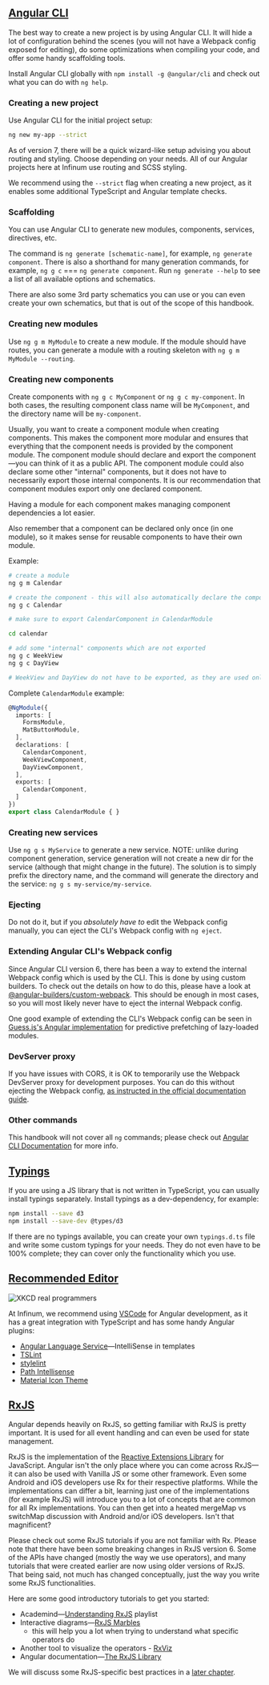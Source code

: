 ## [Angular CLI](https://github.com/angular/angular-cli)

The best way to create a new project is by using Angular CLI. It will hide a lot of configuration behind the scenes (you will not have a Webpack config exposed for editing), do some optimizations when compiling your code, and offer some handy scaffolding tools.

Install Angular CLI globally with `npm install -g @angular/cli` and check out what you can do with `ng help`.

### Creating a new project

Use Angular CLI for the initial project setup:

```bash
ng new my-app --strict
```

As of version 7, there will be a quick wizard-like setup advising you about routing and styling. Choose depending on your needs. All of our Angular projects here at Infinum use routing and SCSS styling.

We recommend using the `--strict` flag when creating a new project, as it enables some additional TypeScript and Angular template checks.

### Scaffolding

You can use Angular CLI to generate new modules, components, services, directives, etc.

The command is `ng generate [schematic-name]`, for example, `ng generate component`. There is also a shorthand for many generation commands, for example, `ng g c` === `ng generate component`. Run `ng generate --help` to see a list of all available options and schematics.

There are also some 3rd party schematics you can use or you can even create your own schematics, but that is out of the scope of this handbook.

### Creating new modules

Use `ng g m MyModule` to create a new module. If the module should have routes, you can generate a module with a routing skeleton with `ng g m MyModule --routing`.

### Creating new components

Create components with `ng g c MyComponent` or `ng g c my-component`. In both cases, the resulting component class name will be `MyComponent`, and the directory name will be `my-component`.

Usually, you want to create a component module when creating components. This makes the component more modular and ensures that everything that the component needs is provided by the component module. The component module should declare and export the component—you can think of it as a public API. The component module could also declare some other "internal" components, but it does not have to necessarily export those internal components. It is our recommendation that component modules export only one declared component.

Having a module for each component makes managing component dependencies a lot easier.

Also remember that a component can be declared only once (in one module), so it makes sense for reusable components to have their own module.

Example:

```bash
# create a module
ng g m Calendar

# create the component - this will also automatically declare the component in the above created module
ng g c Calendar

# make sure to export CalendarComponent in CalendarModule

cd calendar

# add some "internal" components which are not exported
ng g c WeekView
ng g c DayView

# WeekView and DayView do not have to be exported, as they are used only internally
```

Complete `CalendarModule` example:
```typescript
@NgModule({
  imports: [
    FormsModule,
    MatButtonModule,
  ],
  declarations: [
    CalendarComponent,
    WeekViewComponent,
    DayViewComponent,
  ],
  exports: [
    CalendarComponent,
  ]
})
export class CalendarModule { }
```

### Creating new services

Use `ng g s MyService` to generate a new service. NOTE: unlike during component generation, service generation will not create a new dir for the service (although that might change in the future). The solution is to simply prefix the directory name, and the command will generate the directory and the service: `ng g s my-service/my-service`.

### Ejecting

Do not do it, but if you *absolutely have to* edit the Webpack config manually, you can eject the CLI's Webpack config with `ng eject`.

### Extending Angular CLI's Webpack config

Since Angular CLI version 6, there has been a way to extend the internal Webpack config which is used by the CLI. This is done by using custom builders. To check out the details on how to do this, please have a look at [@angular-builders/custom-webpack](https://www.npmjs.com/package/@angular-builders/custom-webpack). This should be enough in most cases, so you will most likely never have to eject the internal Webpack config.

One good example of extending the CLI's Webpack config can be seen in [Guess.js's Angular implementation](https://guess-js.github.io/docs/angular) for predictive prefetching of lazy-loaded modules.

### DevServer proxy

If you have issues with CORS, it is OK to temporarily use the Webpack DevServer proxy for development purposes. You can do this without ejecting the Webpack config, [as instructed in the official documentation guide](https://angular.io/guide/build#proxying-to-a-backend-server).

### Other commands

This handbook will not cover all `ng` commands; please check out [Angular CLI Documentation](https://angular.io/cli) for more info.

## [Typings](https://angular.io/guide/typescript-configuration)

If you are using a JS library that is not written in TypeScript, you can usually install typings separately. Install typings as a dev-dependency, for example:

```bash
npm install --save d3
npm install --save-dev @types/d3
```

If there are no typings available, you can create your own `typings.d.ts` file and write some custom typings for your needs. They do not even have to be 100% complete; they can cover only the functionality which you use.

## [Recommended Editor](https://xkcd.com/378/)

![XKCD real programmers](/img/real_programmers.png)

At Infinum, we recommend using [VSCode](https://code.visualstudio.com/) for Angular development, as it has a great integration with TypeScript and has some handy Angular plugins:

- [Angular Language Service](https://marketplace.visualstudio.com/items?itemName=Angular.ng-template)—IntelliSense in templates
- [TSLint](https://marketplace.visualstudio.com/items?itemName=eg2.tslint)
- [stylelint](https://marketplace.visualstudio.com/items?itemName=shinnn.stylelint)
- [Path Intellisense](https://marketplace.visualstudio.com/items?itemName=christian-kohler.path-intellisense)
- [Material Icon Theme](https://marketplace.visualstudio.com/items?itemName=PKief.material-icon-theme)

## [RxJS](https://github.com/ReactiveX/rxjs)

Angular depends heavily on RxJS, so getting familiar with RxJS is pretty important. It is used for all event handling and can even be used for state management.

RxJS is the implementation of the [Reactive Extensions Library](http://reactivex.io/) for JavaScript. Angular isn't the only place where you can come across RxJS—it can also be used with Vanilla JS or some other framework. Even some Android and iOS developers use Rx for their respective platforms. While the implementations can differ a bit, learning just one of the implementations (for example RxJS) will introduce you to a lot of concepts that are common for all Rx implementations. You can then get into a heated mergeMap vs switchMap discussion with Android and/or iOS developers. Isn't that magnificent?

Please check out some RxJS tutorials if you are not familiar with Rx. Please note that there have been some breaking changes in RxJS version 6. Some of the APIs have changed (mostly the way we use operators), and many tutorials that were created earlier are now using older versions of RxJS. That being said, not much has changed conceptually, just the way you write some RxJS functionalities.

Here are some good introductory tutorials to get you started:

- Academind—[Understanding RxJS](https://www.youtube.com/watch?v=T9wOu11uU6U&list=PL55RiY5tL51pHpagYcrN9ubNLVXF8rGVi) playlist
- Interactive diagrams—[RxJS Marbles](https://rxmarbles.com/)
  - this will help you a lot when trying to understand what specific operators do
- Another tool to visualize the operators - [RxViz](https://rxviz.com/)
- Angular documentation—[The RxJS Library](https://angular.io/guide/rx-library)

We will discuss some RxJS-specific best practices in a [later chapter](/handbook/books/frontend/angular/angular-guidelines-and-best-practices/use-rxjs-wisely).

